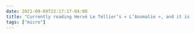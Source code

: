```yaml
---
date: 2021-09-09T22:17:17-04:00
title: "Currently reading Hervé Le Tellier’s « L’Anomalie », and it is so dang good. An English translation (The Anomaly) is coming later this year, so I’m going to go ahead and recommend this book to everyone."
tags: ["micro"]
---
```


